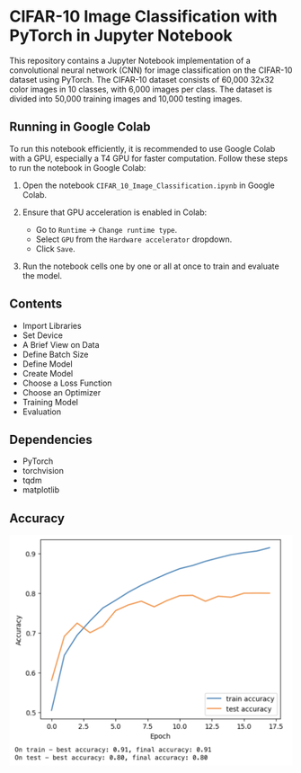 # CIFAR-10 Image Classification with PyTorch in Jupyter Notebook

This repository contains a Jupyter Notebook implementation of a convolutional neural network (CNN) for image classification on the CIFAR-10 dataset using PyTorch. The CIFAR-10 dataset consists of 60,000 32x32 color images in 10 classes, with 6,000 images per class. The dataset is divided into 50,000 training images and 10,000 testing images.

## Running in Google Colab

To run this notebook efficiently, it is recommended to use Google Colab with a GPU, especially a T4 GPU for faster computation. Follow these steps to run the notebook in Google Colab:

1. Open the notebook `CIFAR_10_Image_Classification.ipynb` in Google Colab.

2. Ensure that GPU acceleration is enabled in Colab:

   - Go to `Runtime` -> `Change runtime type`.
   - Select `GPU` from the `Hardware accelerator` dropdown.
   - Click `Save`.

3. Run the notebook cells one by one or all at once to train and evaluate the model.

## Contents

- Import Libraries
- Set Device
- A Brief View on Data
- Define Batch Size
- Define Model
- Create Model
- Choose a Loss Function
- Choose an Optimizer
- Training Model
- Evaluation

## Dependencies

- PyTorch
- torchvision
- tqdm
- matplotlib

## Accuracy

![Final Accuracy](final_accuracy.png)
